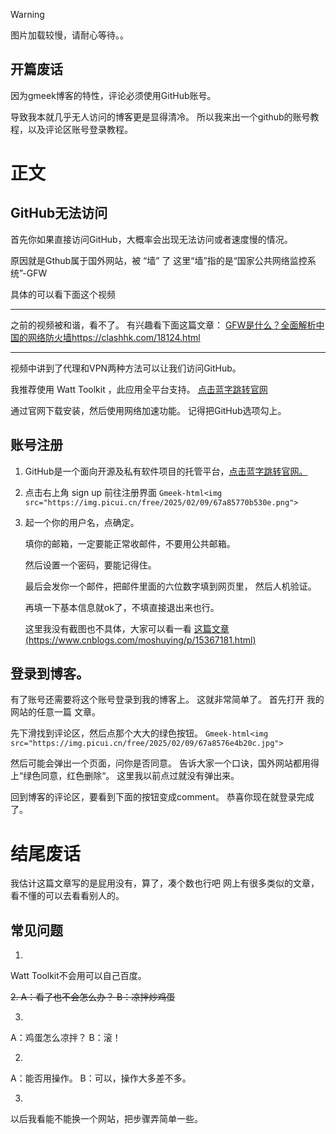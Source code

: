 > [!WARNING]
> 图片加载较慢，请耐心等待。。

## 开篇废话

因为gmeek博客的特性，评论必须使用GitHub账号。

导致我本就几乎无人访问的博客更是显得清冷。
所以我来出一个github的账号教程，以及评论区账号登录教程。

# 正文

## GitHub无法访问

首先你如果直接访问GitHub，大概率会出现无法访问或者速度慢的情况。

原因就是Gthub属于国外网站，被 “墙” 了
这里“墙”指的是“国家公共网络监控系统”-GFW

具体的可以看下面这个视频

-------------------------------------
之前的视频被和谐，看不了。
有兴趣看下面这篇文章：
[GFW是什么？全面解析中国的网络防火墙https://clashhk.com/18124.html](https://clashhk.com/18124.html)

------------------------------------

视频中讲到了代理和VPN两种方法可以让我们访问GitHub。

我推荐使用 Watt Toolkit ，此应用全平台支持。
[点击蓝字跳转官网](https://steampp.net/)

通过官网下载安装，然后使用网络加速功能。
记得把GitHub选项勾上。


## 账号注册

1.  GitHub是一个面向开源及私有软件项目的托管平台，[点击蓝字跳转官网。](https://github.com/)

2.  点击右上角 sign up  前往注册界面
`Gmeek-html<img src="https://img.picui.cn/free/2025/02/09/67a85770b530e.png">`

4.  起一个你的用户名，点确定。

     填你的邮箱，一定要能正常收邮件，不要用公共邮箱。


     然后设置一个密码，要能记得住。

     最后会发你一个邮件，把邮件里面的六位数字填到网页里，
     然后人机验证。

     再填一下基本信息就ok了，不填直接退出来也行。

     这里我没有截图也不具体，大家可以看一看 [这篇文章(https://www.cnblogs.com/moshuying/p/15367181.html)](https://www.cnblogs.com/moshuying/p/15367181.html)


## 登录到博客。

有了账号还需要将这个账号登录到我的博客上。
这就非常简单了。
首先打开 我的网站的任意一篇 文章。

先下滑找到评论区，然后点那个大大的绿色按钮。
`Gmeek-html<img src="https://img.picui.cn/free/2025/02/09/67a8576e4b20c.jpg">`

然后可能会弹出一个页面，问你是否同意。
告诉大家一个口诀，国外网站都用得上“绿色同意，红色删除“。
这里我以前点过就没有弹出来。

回到博客的评论区，要看到下面的按钮变成comment。
恭喜你现在就登录完成了。


# 结尾废话
我估计这篇文章写的是屁用没有，算了，凑个数也行吧
网上有很多类似的文章，看不懂的可以去看看别人的。

## 常见问题

1.
Watt Toolkit不会用可以自己百度。

<del>2.
A：看了也不会怎么办？
B：凉拌炒鸡蛋

3.
A：鸡蛋怎么凉拌？
B：滚！</del>

2.
A：能否用操作。
B：可以，操作大多差不多。

3.
以后我看能不能换一个网站，把步骤弄简单一些。


<!-- ##{"script":"<script src='https://blog.meekdai.com/Gmeek/plugins/GmeekTOC.js'></script><script src='https://blog.meekdai.com/Gmeek/plugins/articletoc.js'></script>"}## -->
